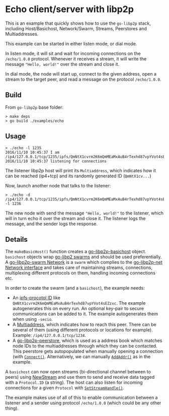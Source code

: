 # Echo client/server with libp2p

This is an example that quickly shows how to use the `go-libp2p` stack,
including Host/Basichost, Network/Swarm, Streams, Peerstores and
Multiaddresses.

This example can be started in either listen mode, or dial mode.

In listen mode, it will sit and wait for incoming connections on the
`/echo/1.0.0` protocol. Whenever it receives a stream, it will write the
message `"Hello, world!"` over the stream and close it.

In dial mode, the node will start up, connect to the given address, open a
stream to the target peer, and read a message on the protocol `/echo/1.0.0`.

## Build

From `go-libp2p` base folder:

```
> make deps
> go build ./examples/echo
```

## Usage

```
> ./echo -l 1235
2016/11/10 10:45:37 I am /ip4/127.0.0.1/tcp/1235/ipfs/QmNtX1cvrm2K6mQmMEaMxAuB4rTexhd87vpYVot4sEZzxc
2016/11/10 10:45:37 listening for connections
```

The listener libp2p host will print its `Multiaddress`, which indicates how it
can be reached (ip4+tcp) and its randomly generated ID (`QmNtX1cv...`)

Now, launch another node that talks to the listener:

```
> ./echo -d /ip4/127.0.0.1/tcp/1235/ipfs/QmNtX1cvrm2K6mQmMEaMxAuB4rTexhd87vpYVot4sEZzxc -l 1236
```

The new node with send the message `"Hello, world!"` to the
listener, which will in turn echo it over the stream and close it. The
listener logs the message, and the sender logs the response.

## Details

The `makeBasicHost()` function creates a
[go-libp2p-basichost](https://godoc.org/github.com/libp2p/go-libp2p/p2p/host/basic)
object. `basichost` objects wrap
[go-libp2 swarms](https://godoc.org/github.com/libp2p/go-libp2p-swarm#Swarm)
and should be used preferentially. A
[go-libp2p-swarm Network](https://godoc.org/github.com/libp2p/go-libp2p-swarm#Network)
is a `swarm` which complies to the
[go-libp2p-net Network interface](https://godoc.org/github.com/libp2p/go-libp2p-net#Network)
and takes care of maintaining streams, connections, multiplexing different
protocols on them, handling incoming connections etc.

In order to create the swarm (and a `basichost`), the example needs:

  * An
    [ipfs-procotol ID](https://godoc.org/github.com/libp2p/go-libp2p-peer#ID)
    like `QmNtX1cvrm2K6mQmMEaMxAuB4rTexhd87vpYVot4sEZzxc`. The example
    autogenerates this on every run. An optional key-pair to secure
    communications can be added to it. The example autogenerates them when
    using `-secio`.
  * A [Multiaddress](https://godoc.org/github.com/multiformats/go-multiaddr),
    which indicates how to reach this peer. There can be several of them
    (using different protocols or locations for example). Example:
    `/ip4/127.0.0.1/tcp/1234`.
  * A
    [go-libp2p-peerstore](https://godoc.org/github.com/libp2p/go-libp2p-peerstore),
    which is used as a address book which matches node IDs to the
    multiaddresses through which they can be contacted. This peerstore gets
    autopopulated when manually opening a connection (with
    [`Connect()`](https://godoc.org/github.com/libp2p/go-libp2p/p2p/host/basic#BasicHost.Connect). Alternatively,
    we can manually
    [`AddAddr()`](https://godoc.org/github.com/libp2p/go-libp2p-peerstore#AddrManager.AddAddr)
    as in the example.

A `basichost` can now open streams (bi-directional channel between to peers)
using
[NewStream](https://godoc.org/github.com/libp2p/go-libp2p/p2p/host/basic#BasicHost.NewStream)
and use them to send and receive data tagged with a `Protocol.ID` (a
string). The host can also listen for incoming connections for a given
`Protocol` with
[`SetStreamHandle()`](https://godoc.org/github.com/libp2p/go-libp2p/p2p/host/basic#BasicHost.SetStreamHandler).

The example makes use of all of this to enable communication between a
listener and a sender using protocol `/echo/1.0.0` (which could be any other thing).
